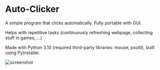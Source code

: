 # Auto-Clicker

A simple program that clicks automatically. Fully portable with GUI. 


Helps with repetitive tasks (continuously refreshing webpage, collecting stuff in games, ...)


Made with Python 3.10 (required third-party libraries: mouse, psutil), built using PyInstaller.


![screenshot](https://user-images.githubusercontent.com/40371578/178150022-51d95899-31da-480e-98c9-71bca39bc95d.png)
